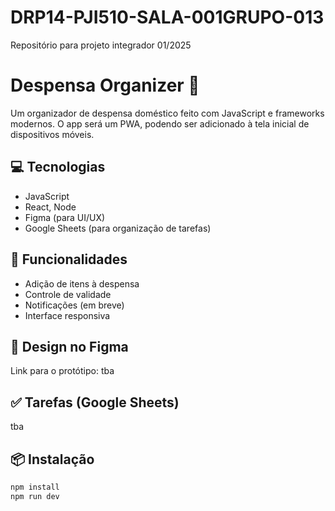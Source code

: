 # DRP14-PJI510-SALA-001GRUPO-013
Repositório para projeto integrador 01/2025

# Despensa Organizer 🧺

Um organizador de despensa doméstico feito com JavaScript e frameworks modernos. O app será um PWA, podendo ser adicionado à tela inicial de dispositivos móveis.

## 💻 Tecnologias
- JavaScript
- React, Node
- Figma (para UI/UX)
- Google Sheets (para organização de tarefas)

## 🚀 Funcionalidades
- Adição de itens à despensa
- Controle de validade
- Notificações (em breve)
- Interface responsiva

## 📁 Design no Figma
Link para o protótipo: tba

## ✅ Tarefas (Google Sheets)
tba

## 📦 Instalação
```bash
npm install
npm run dev
